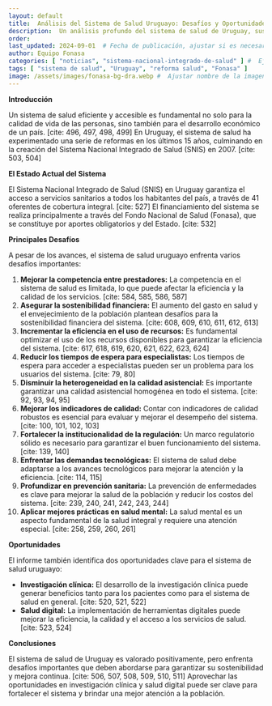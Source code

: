 ```yaml
---
layout: default
title:  Análisis del Sistema de Salud Uruguayo: Desafíos y Oportunidades
description:  Un análisis profundo del sistema de salud de Uruguay, sus principales desafíos y las oportunidades para mejorar su eficiencia y calidad.
order:
last_updated: 2024-09-01  # Fecha de publicación, ajustar si es necesario
author: Equipo Fonasa
categories: [ "noticias", "sistema-nacional-integrado-de-salud" ] #  Ejemplo de categorías
tags: [ "sistema de salud", "Uruguay", "reforma salud", "Fonasa" ]
image: /assets/images/fonasa-bg-dra.webp #  Ajustar nombre de la imagen
---
```


**Introducción**

Un sistema de salud eficiente y accesible es fundamental no solo para la calidad de vida de las personas, sino también para el desarrollo económico de un país. [cite: 496, 497, 498, 499] En Uruguay, el sistema de salud ha experimentado una serie de reformas en los últimos 15 años, culminando en la creación del Sistema Nacional Integrado de Salud (SNIS) en 2007. [cite: 503, 504]

**El Estado Actual del Sistema**

El Sistema Nacional Integrado de Salud (SNIS) en Uruguay garantiza el acceso a servicios sanitarios a todos los habitantes del país, a través de 41 oferentes de cobertura integral. [cite: 527] El financiamiento del sistema se realiza principalmente a través del Fondo Nacional de Salud (Fonasa), que se constituye por aportes obligatorios y del Estado. [cite: 532]

**Principales Desafíos**

A pesar de los avances, el sistema de salud uruguayo enfrenta varios desafíos importantes:

1.  **Mejorar la competencia entre prestadores:** La competencia en el sistema de salud es limitada, lo que puede afectar la eficiencia y la calidad de los servicios. [cite: 584, 585, 586, 587]
2.  **Asegurar la sostenibilidad financiera:** El aumento del gasto en salud y el envejecimiento de la población plantean desafíos para la sostenibilidad financiera del sistema. [cite: 608, 609, 610, 611, 612, 613]
3.  **Incrementar la eficiencia en el uso de recursos:** Es fundamental optimizar el uso de los recursos disponibles para garantizar la eficiencia del sistema. [cite: 617, 618, 619, 620, 621, 622, 623, 624]
4.  **Reducir los tiempos de espera para especialistas:** Los tiempos de espera para acceder a especialistas pueden ser un problema para los usuarios del sistema. [cite: 79, 80]
5.  **Disminuir la heterogeneidad en la calidad asistencial:** Es importante garantizar una calidad asistencial homogénea en todo el sistema. [cite: 92, 93, 94, 95]
6.  **Mejorar los indicadores de calidad:** Contar con indicadores de calidad robustos es esencial para evaluar y mejorar el desempeño del sistema. [cite: 100, 101, 102, 103]
7.  **Fortalecer la institucionalidad de la regulación:** Un marco regulatorio sólido es necesario para garantizar el buen funcionamiento del sistema. [cite: 139, 140]
8.  **Enfrentar las demandas tecnológicas:** El sistema de salud debe adaptarse a los avances tecnológicos para mejorar la atención y la eficiencia. [cite: 114, 115]
9.  **Profundizar en prevención sanitaria:** La prevención de enfermedades es clave para mejorar la salud de la población y reducir los costos del sistema. [cite: 239, 240, 241, 242, 243, 244]
10. **Aplicar mejores prácticas en salud mental:** La salud mental es un aspecto fundamental de la salud integral y requiere una atención especial. [cite: 258, 259, 260, 261]

**Oportunidades**

El informe también identifica dos oportunidades clave para el sistema de salud uruguayo:

* **Investigación clínica:** El desarrollo de la investigación clínica puede generar beneficios tanto para los pacientes como para el sistema de salud en general. [cite: 520, 521, 522]
* **Salud digital:** La implementación de herramientas digitales puede mejorar la eficiencia, la calidad y el acceso a los servicios de salud. [cite: 523, 524]

**Conclusiones**

El sistema de salud de Uruguay es valorado positivamente, pero enfrenta desafíos importantes que deben abordarse para garantizar su sostenibilidad y mejora continua. [cite: 506, 507, 508, 509, 510, 511] Aprovechar las oportunidades en investigación clínica y salud digital puede ser clave para fortalecer el sistema y brindar una mejor atención a la población.